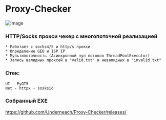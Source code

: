 # Proxy-Checker

![image](https://github.com/Underneach/Proxy-Checker/assets/137613889/cc51b568-839d-4fda-b81a-d984086caca7)


### HTTP/Socks прокси чекер с многопоточной реализацией

    * Работает с socks4/5 и http/s прокси
    * Определение GEO и ISP IP
    * Мультипоточность (Асинхронный пул потоков ThreadPoolExecutor)
    * Запись валидных проксей в "valid.txt" и невалидных в "invalid.txt"

### Стек:
    UI - PyQT5
    Net - httpx + sosksio

### Собранный EXE
https://github.com/Underneach/Proxy-Checker/releases/
